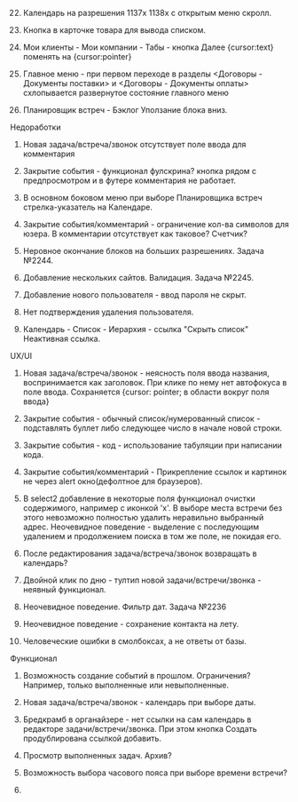 <!-- Баги -->
<!-- 1) Комментарий - после удаления комментария происходит переход на общую инфу о задаче. -->

<!-- 2) Закрытие события/комментарии - картинка - адаптиность. Большой размер картинки - предпросмотр + ее размер в самом комментарии. -->

<!-- 3) Закрытие события/комментарии - добавление ссылки - добавить target="_blank" для открытия в новой вкладке. -->

<!-- 4) Возможность редактирования и просмотра встречи - в неделях и днях модальное окно открывается только по клику <span class="fc-title ng-binding"> внутри <a class"fc-day-grid-event fc-h-event fc-event fc-start fc-end fc-draggable"> (большая часть заливки элемента <a> неактивна по клику, несмотря на {cursor:pointer})
    + в месяце клик в квадрате дня по всему верхнему ряду слева от даты ссылка на день
    + в неделе же дата не является ссылкой и некликабетельна -->

<!-- 5) Редактирование задачи/встречи - на брейкпоинте в 1325px <div class="text-right ng-scope"> съезжает на следующую строчку. На 778px выстраиваются в вертикальный ряд без отступов. + Учитывать открытие основного бокового меню (при закрытом меню - первый брейкпоинт 1115px) -->

<!-- 6) Редактрирование задачи/встречи - на брейкпоинте 979px при открытии основного бокового меню контент сдвигается вправо за пределы экрана без возможности горизонтального скролла, как результат не виден хедер таба для перехода к комментариям. Поведение прослеживается и на других страницах. -->

<!-- 7) Закрытие события/комментарий - имеется возможность оставлять пустой комментарий. -->

<!-- 8) Закрытие события/комментарий - переход на новую строку не распознается. -->

<!-- 9) При нажатии кнопки "Создать" в случае неточного клика часто срабатывает выделение кнопки, тултипа и хедера. -->

<!-- 10) При поиске места втречи лаги при запросах к Yandex Карты API. -->

<!-- 11) Возможность задавать встрече и звонку дату завершения, которая раньше даты начала.
Невозможнось задать встречу с длительностью менее либо более 2 часов.
    + Необходимо убрать жесткую зависимость между временем начала и временем завершения в + 2 часа(вводим во время начала встречи 23:00, получаем во время завершения 25:00 и в дату завершения + 1 день, переходим в дату завершения встречи, чтобы поменять на 23:30, в результате во времени завершения -2:00, при попытке исправления -2:00 очищается поле для ввода даты начала и недоступно для ввода, во времени завершения при этом 2:undefined)
    + При удалении времени начала поле даты завершение очищается и недоступно для ввода
    + Зависимость даты завершения от время завершения. При ошибочном вводе времени завершения более либо равном 24 часам добавление даты завершения без возможного отката
    (вводим в поле времени завершения "случайно" 25:00 часов меняем на 15:00 => + дата завершения + 1 день;
    вводим 24:00, меняем на 23:00, меняем на 24:00 => дата завершения + 2 дня)
    + У звонка также присутвует похожее поведение
    (ввод некоретных данных во время начала звонка => ломается дата начала,
    ввод некоретных данных во время завершения звонка => ломается дата завершения) -->

<!-- 12) Ограничение длины названия задачи/встречи/звонка при вводе. Реализована обрезка названия в календаре, но не в бредкрамбс. При попытке привышения длины юзер не информируется, алерт - success. При переходе в календарь и обратном заходе во задачу/встречу/звонок видно обрезание названия. Ограничение 76 символов? -->

<!-- 13) Закрытие события/комментарий - добавить ограниченние кол-ва символов для.
Для комментария ограничение кол-ва символов отсутствует как таковое.
Добавление счетчика? -->

<!-- 14) Не работает удаление задачи/встречи/звонка через модальное окно в календаре:
    /themes/smartadmin/js/organaizer/default/main.js, строка 1565 -->

<!-- 15) Календарь - Список - Иерархия - при нажатии на "-" либо "+" помимо сворачивания/развочачивания списка происходит переход на задачу/встречу/звонк. -->

<!-- 16) Календарь - месяц - если встреча задана на большое кол-во дней?, то по клику по ней вылезает по одному тултипу на каждую неделю, в которой она проходит. Ограничить подобный функционал? -->

<!-- 17) Календарь - неделя/день - при попытке переноса  drag&drop'ом встречи или звонка, заданной на весь день, на конкртеное время, перенос происходит в корень дня. Внутри встречи/звонка галка остается на "Весь день", меняется время начала события, при этом поле неактивно.
Календарь - неделя/день - при попытке переноса  drag&drop'ом встречи, заданной на конкретное время, в корень дня, перенос происходит, но внутри встречи/звонка галка "Весь день" не устанавливается, меняется время начала события, время окончания и дата окончания сбрасывается => встреча без окончания.
Перестает отображаться в дне. -->

<!-- 18) Календарь - Закрытие задача/встречи/звонка не работает "Закрыть эту задачу и создать новую с теми же данным" -->

<!-- 19) Jarvis-widget некоректно работает на следующих страницах:
    Мои клиенты - Конфигуратор - конфигуратор компаний - свойства категорий компаний
    http://zemlyanko-pre-presentation-dev.ext.redbridge-arm.com/companies/configurator#/properties
    Мои клиенты - Мои компании - инфо о компании
    http://zemlyanko-pre-presentation-dev.ext.redbridge-arm.com/companies#/company/123

    Не хватает id'шников.
    Пример со страницы Договоры - документы:
    <div jarvis-widget="jarvis-widget" data-widget-editbutton="false" data-widget-colorbutton="false" data-widget-deletebutton="false" data-widget-fullscreenbutton="false" id="document_list_widget" class="jarviswidget jarviswidget-sortable" role="widget" style=""> -->

<!-- 20) Отсутствие дебаунса при вводе контактов. Задача №2248. NN. -->

<!-- 21) Загрузка картинок в систему. NN. -->

22) Календарь на разрешения 1137x 1138x с открытым меню скролл.

23) Кнопка в карточке товара для вывода списком.

24) Мои клиенты - Мои компании - Табы - кнопка Далее {cursor:text} поменять на {cursor:pointer}

25) Главное меню - при первом переходе в разделы <Договоры - Документы поставки> и <Договоры - Документы оплаты> схлопывается развернутое состояние главного меню

26) Планировщик встреч - Бэклог
Уползание блока вниз.

Недоработки
1) Новая задача/встреча/звонок отсутствует поле ввода для комментария

2) Закрытие события - функционал фулскрина? кнопка рядом с предпросмотром и в футере комментария не работает.

3) В основном боковом меню при выборе Планировщика встреч стрелка-указатель  на Календаре.

4) Закрытие события/комментарий - ограничение кол-ва символов для юзера.
В комментарии отсутствует как таковое?
Cчетчик?

5) Неровное окончание блоков на больших разрешениях. Задача №2244.

6) Добавление нескольких сайтов. Валидация. Задача №2245.

7) Добавление нового пользователя - ввод пароля не скрыт.

8) Нет подтверждения удаления пользователя.

9) Календарь - Список - Иерархия - ссылка "Скрыть список"
Неактивная ссылка.

UX/UI
1) Новая задача/встреча/звонок - неясность поля ввода названия, воспринимается как заголовок. При клике по нему нет автофокуса в поле ввода. Сохраняется {cursor: pointer; в области вокруг поля ввода}

2) Закрытие события - обычный список/нумерованный список - подставлять буллет либо следующее число в начале новой строки.

3) Закрытие события - код - использование табуляции при написании кода.

4) Закрытие события/комментарий - Прикрепление ссылок и картинок не через alert окно(дефолтное для браузеров).

5) В select2 добавление в некоторые поля  функционал очистки содержимого, например с иконкой 'x'.
В выборе места встречи без этого невозможно полностью удалить неравильно выбранный адрес. Неочевидное поведение - выделение с последующим удалением и   продолжением поиска в том же поле, не покидая его.

6) После редактирования задача/встреча/звонок возвращать в календарь?

7) Двойной клик по дню - тултип новой задачи/встречи/звонка - неявный функционал.

8) Неочевидное поведение. Фильтр дат. Задача №2236

9) Неочевидное поведение - сохранение контакта на лету.

10) Человеческие ошибки в смолбоксах, а не ответы от базы.

Функционал
1) Возможность создание событий в прошлом. Ограничения? Например, только выполненные или невыполненные.

2) Новая задача/встреча/звонок - календарь при выборе даты.

3) Бредкрамб в органайзере - нет ссылки на сам календарь в редакторе задачи/встречи/звонка. При этом кнопка Создать продублирована ссылкой добавить.

4) Просмотр выполненных задач. Архив?

5) Возможность выбора часового пояса при выборе времени встречи?

6)
